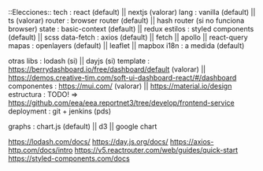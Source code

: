   ::Elecciones::
  tech        :   react (default) || nextjs (valorar)
  lang        :   vanilla (default) || ts (valorar)
  router      :   browser router (default) || hash router (si no funciona browser)
  state       :   basic-context (default) || redux
  estilos     :   styled components (default) || scss
  data-fetch  :   axios (default) || fetch || apollo || react-query
  mapas       :   openlayers (default) || leaflet || mapbox
  i18n        :   a medida (default)
  
  otras libs  :   lodash (si) || dayjs (si)
  template    :   https://berrydashboard.io/free/dashboard/default (valorar) || https://demos.creative-tim.com/soft-ui-dashboard-react/#/dashboard
  componentes :   https://mui.com/ (valorar) || https://material.io/design
  estructura  :   TODO! => https://github.com/eea/eea.reportnet3/tree/develop/frontend-service
  deployment  :   git + jenkins (pds)

  graphs      :   chart.js (default) || d3 || google chart

  https://lodash.com/docs/
  https://day.js.org/docs/
  https://axios-http.com/docs/intro
  https://v5.reactrouter.com/web/guides/quick-start
  https://styled-components.com/docs
